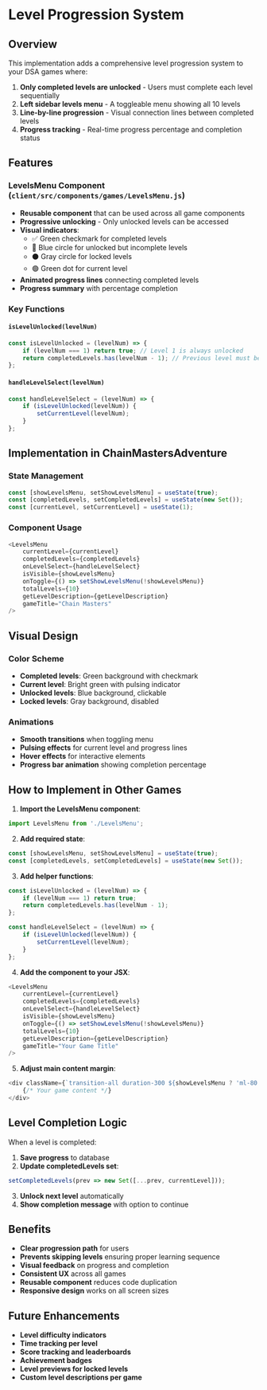 # Level Progression System

## Overview
This implementation adds a comprehensive level progression system to your DSA games where:

1. **Only completed levels are unlocked** - Users must complete each level sequentially
2. **Left sidebar levels menu** - A toggleable menu showing all 10 levels
3. **Line-by-line progression** - Visual connection lines between completed levels
4. **Progress tracking** - Real-time progress percentage and completion status

## Features

### LevelsMenu Component (`client/src/components/games/LevelsMenu.js`)
- **Reusable component** that can be used across all game components
- **Progressive unlocking** - Only unlocked levels can be accessed
- **Visual indicators**:
  - ✅ Green checkmark for completed levels
  - 🔵 Blue circle for unlocked but incomplete levels
  - ⚫ Gray circle for locked levels
  - 🟢 Green dot for current level
- **Animated progress lines** connecting completed levels
- **Progress summary** with percentage completion

### Key Functions

#### `isLevelUnlocked(levelNum)`
```javascript
const isLevelUnlocked = (levelNum) => {
    if (levelNum === 1) return true; // Level 1 is always unlocked
    return completedLevels.has(levelNum - 1); // Previous level must be completed
};
```

#### `handleLevelSelect(levelNum)`
```javascript
const handleLevelSelect = (levelNum) => {
    if (isLevelUnlocked(levelNum)) {
        setCurrentLevel(levelNum);
    }
};
```

## Implementation in ChainMastersAdventure

### State Management
```javascript
const [showLevelsMenu, setShowLevelsMenu] = useState(true);
const [completedLevels, setCompletedLevels] = useState(new Set());
const [currentLevel, setCurrentLevel] = useState(1);
```

### Component Usage
```javascript
<LevelsMenu
    currentLevel={currentLevel}
    completedLevels={completedLevels}
    onLevelSelect={handleLevelSelect}
    isVisible={showLevelsMenu}
    onToggle={() => setShowLevelsMenu(!showLevelsMenu)}
    totalLevels={10}
    getLevelDescription={getLevelDescription}
    gameTitle="Chain Masters"
/>
```

## Visual Design

### Color Scheme
- **Completed levels**: Green background with checkmark
- **Current level**: Bright green with pulsing indicator
- **Unlocked levels**: Blue background, clickable
- **Locked levels**: Gray background, disabled

### Animations
- **Smooth transitions** when toggling menu
- **Pulsing effects** for current level and progress lines
- **Hover effects** for interactive elements
- **Progress bar animation** showing completion percentage

## How to Implement in Other Games

1. **Import the LevelsMenu component**:
```javascript
import LevelsMenu from './LevelsMenu';
```

2. **Add required state**:
```javascript
const [showLevelsMenu, setShowLevelsMenu] = useState(true);
const [completedLevels, setCompletedLevels] = useState(new Set());
```

3. **Add helper functions**:
```javascript
const isLevelUnlocked = (levelNum) => {
    if (levelNum === 1) return true;
    return completedLevels.has(levelNum - 1);
};

const handleLevelSelect = (levelNum) => {
    if (isLevelUnlocked(levelNum)) {
        setCurrentLevel(levelNum);
    }
};
```

4. **Add the component to your JSX**:
```javascript
<LevelsMenu
    currentLevel={currentLevel}
    completedLevels={completedLevels}
    onLevelSelect={handleLevelSelect}
    isVisible={showLevelsMenu}
    onToggle={() => setShowLevelsMenu(!showLevelsMenu)}
    totalLevels={10}
    getLevelDescription={getLevelDescription}
    gameTitle="Your Game Title"
/>
```

5. **Adjust main content margin**:
```javascript
<div className={`transition-all duration-300 ${showLevelsMenu ? 'ml-80' : 'ml-0'}`}>
    {/* Your game content */}
</div>
```

## Level Completion Logic

When a level is completed:
1. **Save progress** to database
2. **Update completedLevels set**:
```javascript
setCompletedLevels(prev => new Set([...prev, currentLevel]));
```
3. **Unlock next level** automatically
4. **Show completion message** with option to continue

## Benefits

- **Clear progression path** for users
- **Prevents skipping levels** ensuring proper learning sequence
- **Visual feedback** on progress and completion
- **Consistent UX** across all games
- **Reusable component** reduces code duplication
- **Responsive design** works on all screen sizes

## Future Enhancements

- **Level difficulty indicators**
- **Time tracking per level**
- **Score tracking and leaderboards**
- **Achievement badges**
- **Level previews for locked levels**
- **Custom level descriptions per game** 